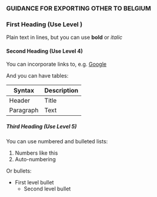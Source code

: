 ### GUIDANCE FOR EXPORTING OTHER TO BELGIUM

### First Heading (Use Level )

Plain text in lines, but you can use **bold** or  *italic*

#### Second Heading (Use Level 4)

You can incorporate links to, e.g. [Google](http://google.com)

And you can have tables:

| Syntax    | Description |
| --------- | ----------- |
| Header    | Title       |
| Paragraph | Text        |

##### Third Heading (Use Level 5)

You can use numbered and bulleted lists:

1. Numbers like this
2. Auto-numbering

Or bullets:

- First level bullet
  - Second level bullet